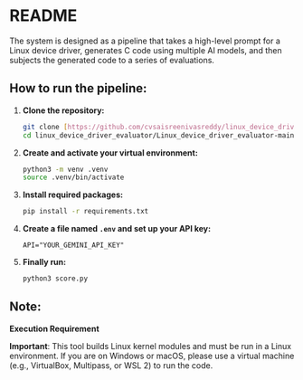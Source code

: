 # README

The system is designed as a pipeline that takes a high-level prompt for a Linux device driver, generates C code using multiple AI models, and then subjects the generated code to a series of evaluations.

## How to run the pipeline:

1.  **Clone the repository:**
    ```bash
    git clone [https://github.com/cvsaisreenivasreddy/linux_device_driver_evaluator.git](https://github.com/cvsaisreenivasreddy/linux_device_driver_evaluator.git)
    cd linux_device_driver_evaluator/Linux_device_driver_evaluator-main
    ```
2.  **Create and activate your virtual environment:**
    ```bash
    python3 -m venv .venv
    source .venv/bin/activate
    ```
3.  **Install required packages:**
    ```bash
    pip install -r requirements.txt
    ```
4.  **Create a file named `.env` and set up your API key:**
    ```
    API="YOUR_GEMINI_API_KEY"
    ```
5.  **Finally run:**
    ```bash
    python3 score.py
    ```

## Note:

**Execution Requirement**

**Important**: This tool builds Linux kernel modules and must be run in a Linux environment.
If you are on Windows or macOS, please use a virtual machine (e.g., VirtualBox, Multipass, or WSL 2) to run the code.